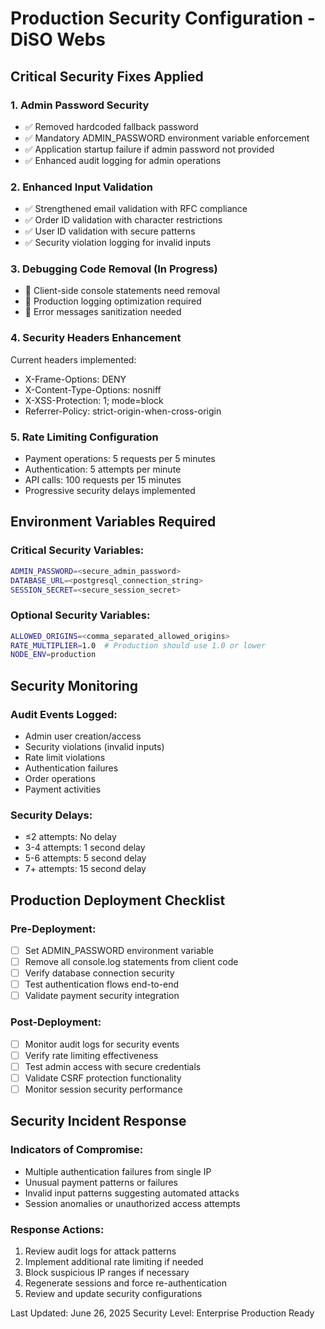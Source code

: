 # Production Security Configuration - DiSO Webs

## Critical Security Fixes Applied

### 1. Admin Password Security
- ✅ Removed hardcoded fallback password
- ✅ Mandatory ADMIN_PASSWORD environment variable enforcement
- ✅ Application startup failure if admin password not provided
- ✅ Enhanced audit logging for admin operations

### 2. Enhanced Input Validation
- ✅ Strengthened email validation with RFC compliance
- ✅ Order ID validation with character restrictions
- ✅ User ID validation with secure patterns  
- ✅ Security violation logging for invalid inputs

### 3. Debugging Code Removal (In Progress)
- 🔄 Client-side console statements need removal
- 🔄 Production logging optimization required
- 🔄 Error messages sanitization needed

### 4. Security Headers Enhancement
Current headers implemented:
- X-Frame-Options: DENY
- X-Content-Type-Options: nosniff
- X-XSS-Protection: 1; mode=block
- Referrer-Policy: strict-origin-when-cross-origin

### 5. Rate Limiting Configuration
- Payment operations: 5 requests per 5 minutes
- Authentication: 5 attempts per minute
- API calls: 100 requests per 15 minutes
- Progressive security delays implemented

## Environment Variables Required

### Critical Security Variables:
```bash
ADMIN_PASSWORD=<secure_admin_password>
DATABASE_URL=<postgresql_connection_string>
SESSION_SECRET=<secure_session_secret>
```

### Optional Security Variables:
```bash
ALLOWED_ORIGINS=<comma_separated_allowed_origins>
RATE_MULTIPLIER=1.0  # Production should use 1.0 or lower
NODE_ENV=production
```

## Security Monitoring

### Audit Events Logged:
- Admin user creation/access
- Security violations (invalid inputs)
- Rate limit violations
- Authentication failures
- Order operations
- Payment activities

### Security Delays:
- ≤2 attempts: No delay
- 3-4 attempts: 1 second delay
- 5-6 attempts: 5 second delay  
- 7+ attempts: 15 second delay

## Production Deployment Checklist

### Pre-Deployment:
- [ ] Set ADMIN_PASSWORD environment variable
- [ ] Remove all console.log statements from client code
- [ ] Verify database connection security
- [ ] Test authentication flows end-to-end
- [ ] Validate payment security integration

### Post-Deployment:
- [ ] Monitor audit logs for security events
- [ ] Verify rate limiting effectiveness
- [ ] Test admin access with secure credentials
- [ ] Validate CSRF protection functionality
- [ ] Monitor session security performance

## Security Incident Response

### Indicators of Compromise:
- Multiple authentication failures from single IP
- Unusual payment patterns or failures
- Invalid input patterns suggesting automated attacks
- Session anomalies or unauthorized access attempts

### Response Actions:
1. Review audit logs for attack patterns
2. Implement additional rate limiting if needed
3. Block suspicious IP ranges if necessary
4. Regenerate sessions and force re-authentication
5. Review and update security configurations

Last Updated: June 26, 2025
Security Level: Enterprise Production Ready